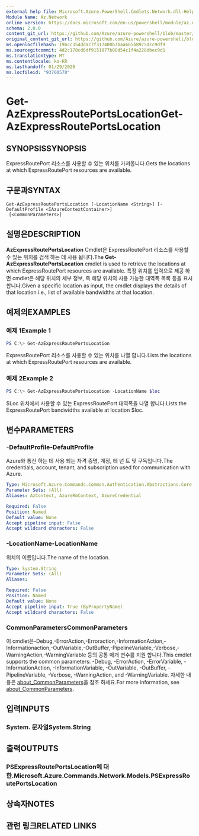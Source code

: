 ```yaml
---
external help file: Microsoft.Azure.PowerShell.Cmdlets.Network.dll-Help.xml
Module Name: Az.Network
online version: https://docs.microsoft.com/en-us/powershell/module/az.network/get-azexpressrouteportslocation
schema: 2.0.0
content_git_url: https://github.com/Azure/azure-powershell/blob/master/src/Network/Network/help/Get-AzExpressRoutePortsLocation.md
original_content_git_url: https://github.com/Azure/azure-powershell/blob/master/src/Network/Network/help/Get-AzExpressRoutePortsLocation.md
ms.openlocfilehash: 196cc354ddac7f317400b7baa665b8975dcc9df9
ms.sourcegitcommit: 4d2c178cd6df9151877b08d54c1f4a228dbec9d1
ms.translationtype: MT
ms.contentlocale: ko-KR
ms.lasthandoff: 01/29/2020
ms.locfileid: "93700570"
---
```

# <span data-ttu-id="ab74a-101">Get-AzExpressRoutePortsLocation</span><span class="sxs-lookup"><span data-stu-id="ab74a-101">Get-AzExpressRoutePortsLocation</span></span>

## <span data-ttu-id="ab74a-102">SYNOPSIS</span><span class="sxs-lookup"><span data-stu-id="ab74a-102">SYNOPSIS</span></span>
<span data-ttu-id="ab74a-103">ExpressRoutePort 리소스를 사용할 수 있는 위치를 가져옵니다.</span><span class="sxs-lookup"><span data-stu-id="ab74a-103">Gets the locations at which ExpressRoutePort resources are available.</span></span>

## <span data-ttu-id="ab74a-104">구문과</span><span class="sxs-lookup"><span data-stu-id="ab74a-104">SYNTAX</span></span>

```
Get-AzExpressRoutePortsLocation [-LocationName <String>] [-DefaultProfile <IAzureContextContainer>]
 [<CommonParameters>]
```

## <span data-ttu-id="ab74a-105">설명은</span><span class="sxs-lookup"><span data-stu-id="ab74a-105">DESCRIPTION</span></span>
<span data-ttu-id="ab74a-106">**AzExpressRoutePortsLocation** Cmdlet은 ExpressRoutePort 리소스를 사용할 수 있는 위치를 검색 하는 데 사용 됩니다.</span><span class="sxs-lookup"><span data-stu-id="ab74a-106">The **Get-AzExpressRoutePortsLocation** cmdlet is used to retrieve the locations at which ExpressRoutePort resources are available.</span></span> <span data-ttu-id="ab74a-107">특정 위치를 입력으로 제공 하면 cmdlet은 해당 위치의 세부 정보, 즉 해당 위치의 사용 가능한 대역폭 목록 등을 표시 합니다.</span><span class="sxs-lookup"><span data-stu-id="ab74a-107">Given a specific location as input, the cmdlet displays the details of that location i.e., list of available bandwidths at that location.</span></span>

## <span data-ttu-id="ab74a-108">예제의</span><span class="sxs-lookup"><span data-stu-id="ab74a-108">EXAMPLES</span></span>

### <span data-ttu-id="ab74a-109">예제 1</span><span class="sxs-lookup"><span data-stu-id="ab74a-109">Example 1</span></span>
```powershell
PS C:\> Get-AzExpressRoutePortsLocation
```

<span data-ttu-id="ab74a-110">ExpressRoutePort 리소스를 사용할 수 있는 위치를 나열 합니다.</span><span class="sxs-lookup"><span data-stu-id="ab74a-110">Lists the locations at which ExpressRoutePort resources are available.</span></span>

### <span data-ttu-id="ab74a-111">예제 2</span><span class="sxs-lookup"><span data-stu-id="ab74a-111">Example 2</span></span>
```powershell
PS C:\> Get-AzExpressRoutePortsLocation -LocationName $loc
```

<span data-ttu-id="ab74a-112">$Loc 위치에서 사용할 수 있는 ExpressRoutePort 대역폭을 나열 합니다.</span><span class="sxs-lookup"><span data-stu-id="ab74a-112">Lists the ExpressRoutePort bandwidths available at location $loc.</span></span>

## <span data-ttu-id="ab74a-113">변수</span><span class="sxs-lookup"><span data-stu-id="ab74a-113">PARAMETERS</span></span>

### <span data-ttu-id="ab74a-114">-DefaultProfile</span><span class="sxs-lookup"><span data-stu-id="ab74a-114">-DefaultProfile</span></span>
<span data-ttu-id="ab74a-115">Azure와 통신 하는 데 사용 되는 자격 증명, 계정, 테 넌 트 및 구독입니다.</span><span class="sxs-lookup"><span data-stu-id="ab74a-115">The credentials, account, tenant, and subscription used for communication with Azure.</span></span>

```yaml
Type: Microsoft.Azure.Commands.Common.Authentication.Abstractions.Core.IAzureContextContainer
Parameter Sets: (All)
Aliases: AzContext, AzureRmContext, AzureCredential

Required: False
Position: Named
Default value: None
Accept pipeline input: False
Accept wildcard characters: False
```

### <span data-ttu-id="ab74a-116">-LocationName</span><span class="sxs-lookup"><span data-stu-id="ab74a-116">-LocationName</span></span>
<span data-ttu-id="ab74a-117">위치의 이름입니다.</span><span class="sxs-lookup"><span data-stu-id="ab74a-117">The name of the location.</span></span>

```yaml
Type: System.String
Parameter Sets: (All)
Aliases:

Required: False
Position: Named
Default value: None
Accept pipeline input: True (ByPropertyName)
Accept wildcard characters: False
```

### <span data-ttu-id="ab74a-118">CommonParameters</span><span class="sxs-lookup"><span data-stu-id="ab74a-118">CommonParameters</span></span>
<span data-ttu-id="ab74a-119">이 cmdlet은-Debug,-ErrorAction,-Erroraction,-InformationAction,-Informationaction,-OutVariable,-OutBuffer,-PipelineVariable,-Verbose,-WarningAction,-WarningVariable 등의 공통 매개 변수를 지원 합니다.</span><span class="sxs-lookup"><span data-stu-id="ab74a-119">This cmdlet supports the common parameters: -Debug, -ErrorAction, -ErrorVariable, -InformationAction, -InformationVariable, -OutVariable, -OutBuffer, -PipelineVariable, -Verbose, -WarningAction, and -WarningVariable.</span></span> <span data-ttu-id="ab74a-120">자세한 내용은 [about_CommonParameters](https://go.microsoft.com/fwlink/?LinkID=113216)을 참조 하세요.</span><span class="sxs-lookup"><span data-stu-id="ab74a-120">For more information, see [about_CommonParameters](https://go.microsoft.com/fwlink/?LinkID=113216).</span></span>

## <span data-ttu-id="ab74a-121">입력</span><span class="sxs-lookup"><span data-stu-id="ab74a-121">INPUTS</span></span>

### <span data-ttu-id="ab74a-122">System. 문자열</span><span class="sxs-lookup"><span data-stu-id="ab74a-122">System.String</span></span>

## <span data-ttu-id="ab74a-123">출력</span><span class="sxs-lookup"><span data-stu-id="ab74a-123">OUTPUTS</span></span>

### <span data-ttu-id="ab74a-124">PSExpressRoutePortsLocation에 대 한.</span><span class="sxs-lookup"><span data-stu-id="ab74a-124">Microsoft.Azure.Commands.Network.Models.PSExpressRoutePortsLocation</span></span>

## <span data-ttu-id="ab74a-125">상속자</span><span class="sxs-lookup"><span data-stu-id="ab74a-125">NOTES</span></span>

## <span data-ttu-id="ab74a-126">관련 링크</span><span class="sxs-lookup"><span data-stu-id="ab74a-126">RELATED LINKS</span></span>
